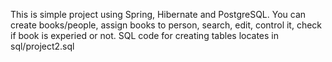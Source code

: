 This is simple project using Spring, Hibernate and PostgreSQL.
You can create books/people, assign books to person, search, edit, control it, check if book is experied or not.
SQL code for creating tables locates in sql/project2.sql
